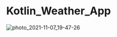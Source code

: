 # Kotlin_Weather_App

![photo_2021-11-07_19-47-26](https://user-images.githubusercontent.com/60017090/140649903-33394fd0-857e-435a-9e89-7320a5e0d73e.jpg)
